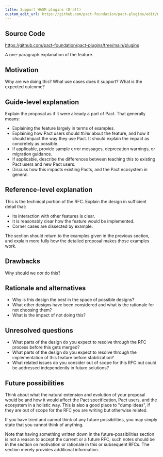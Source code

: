 ```yaml
---
title: Support WASM plugins (Draft)
custom_edit_url: https://github.com/pact-foundation/pact-plugins/edit/main/docs/proposals/003_Support_WASM_plugins.md
---
```

<!-- This file has been synced from the pact-foundation/pact-plugins repository. Please do not edit it directly. The URL of the source file can be found in the custom_edit_url value above -->

## Source Code

https://github.com/pact-foundation/pact-plugins/tree/main/plugins


A one-paragraph explanation of the feature.

## Motivation

Why are we doing this? What use cases does it support? What is the expected outcome?

## Guide-level explanation

Explain the proposal as if it were already a part of Pact. That generally means:

- Explaining the feature largely in terms of examples.
- Explaining how Pact users should *think* about the feature, and how it should impact the way they use Pact. It should explain the impact as concretely as possible.
- If applicable, provide sample error messages, deprecation warnings, or migration guidance.
- If applicable, describe the differences between teaching this to existing Pact users and new Pact users.
- Discuss how this impacts existing Pacts, and the Pact ecosystem in general.

## Reference-level explanation

This is the technical portion of the RFC. Explain the design in sufficient detail that:

- Its interaction with other features is clear.
- It is reasonably clear how the feature would be implemented.
- Corner cases are dissected by example.

The section should return to the examples given in the previous section, and explain more fully how the detailed proposal makes those examples work.

## Drawbacks

Why should we *not* do this?

## Rationale and alternatives

- Why is this design the best in the space of possible designs?
- What other designs have been considered and what is the rationale for not choosing them?
- What is the impact of not doing this?

## Unresolved questions

- What parts of the design do you expect to resolve through the RFC process before this gets merged?
- What parts of the design do you expect to resolve through the implementation of this feature before stabilization?
- What related issues do you consider out of scope for this RFC but could be addressed independently in future solutions?

## Future possibilities

Think about what the natural extension and evolution of your proposal would be and how it would affect the Pact specification, Pact users, and the ecosystem in a holistic way. This is also a good place to "dump ideas", if they are out of scope for the RFC you are writing but otherwise related.

If you have tried and cannot think of any future possibilities, you may simply state that you cannot think of anything.

Note that having something written down in the future-possibilities section is not a reason to accept the current or a future RFC; such notes should be in the section on motivation or rationale in this or subsequent RFCs.  The section merely provides additional information.
